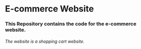# E-commerce Website
### This Repository contains the code for the e-commerce website.
###### The website is a shopping cart website.


